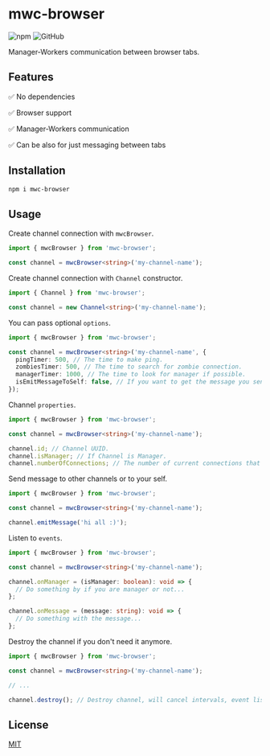 # mwc-browser

![npm](https://img.shields.io/npm/v/mwc-browser)
![GitHub](https://img.shields.io/github/license/avivharuzi/mwc-browser)

Manager-Workers communication between browser tabs.

## Features

✅ No dependencies

✅ Browser support

✅ Manager-Workers communication

✅ Can be also for just messaging between tabs

## Installation

```sh
npm i mwc-browser
```

## Usage

Create channel connection with `mwcBrowser`.

```ts
import { mwcBrowser } from 'mwc-browser';

const channel = mwcBrowser<string>('my-channel-name');
```

Create channel connection with `Channel` constructor.

```ts
import { Channel } from 'mwc-browser';

const channel = new Channel<string>('my-channel-name');
```

You can pass optional `options`.

```ts
import { mwcBrowser } from 'mwc-browser';

const channel = mwcBrowser<string>('my-channel-name', {
  pingTimer: 500, // The time to make ping.
  zombiesTimer: 500, // The time to search for zombie connection.
  managerTimer: 1000, // The time to look for manager if possible.
  isEmitMessageToSelf: false, // If you want to get the message you sent to your self from onMessage event.
});
```

Channel `properties`.

```ts
import { mwcBrowser } from 'mwc-browser';

const channel = mwcBrowser<string>('my-channel-name');

channel.id; // Channel UUID.
channel.isManager; // If Channel is Manager.
channel.numberOfConnections; // The number of current connections that connected to the same channel.
```

Send message to other channels or to your self.

```ts
import { mwcBrowser } from 'mwc-browser';

const channel = mwcBrowser<string>('my-channel-name');

channel.emitMessage('hi all :)');
```

Listen to `events`.

```ts
import { mwcBrowser } from 'mwc-browser';

const channel = mwcBrowser<string>('my-channel-name');

channel.onManager = (isManager: boolean): void => {
  // Do something by if you are manager or not...
};

channel.onMessage = (message: string): void => {
  // Do something with the message...
};
```

Destroy the channel if you don't need it anymore.

```ts
import { mwcBrowser } from 'mwc-browser';

const channel = mwcBrowser<string>('my-channel-name');

// ...

channel.destroy(); // Destroy channel, will cancel intervals, event listeners, etc.
```

## License

[MIT](LICENSE)
